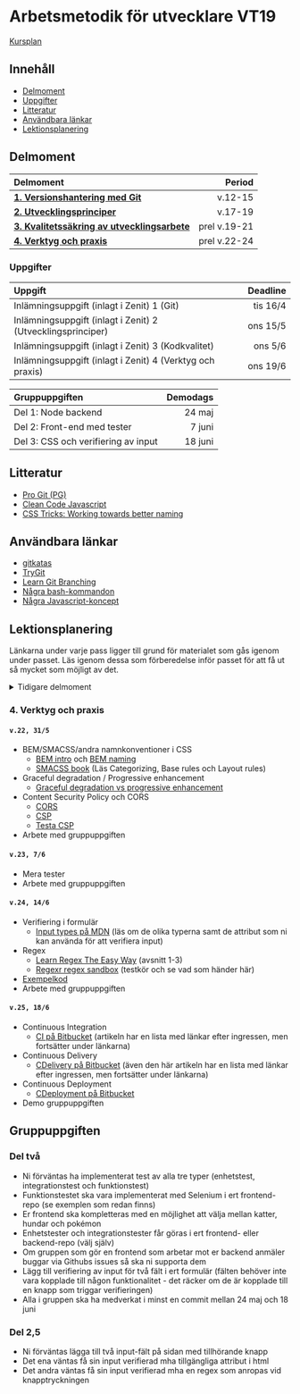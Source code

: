 # Arbetsmetodik för utvecklare VT19

[Kursplan](Kursplan.md)

## Innehåll

* [Delmoment](#delmoment)
* [Uppgifter](#uppgifter)
* [Litteratur](#litteratur)
* [Användbara länkar](#anv%C3%A4ndbara-l%C3%A4nkar)
* [Lektionsplanering](#lektionsplanering)

## Delmoment

| Delmoment                              | Period  |
|:---------------------------------------|--------:|
| [__1. Versionshantering med Git__](#1-versionshantering-med-git) | v.12-15 |
| [__2. Utvecklingsprinciper__](#2-utvecklingsprinciper) | v.17-19 |
| [__3. Kvalitetssäkring av utvecklingsarbete__](#3-kvalitetss%C3%A4kring-av-utvecklingsarbete) | prel v.19-21 |
| [__4. Verktyg och praxis__](#4-verktyg-och-praxis) | prel v.22-24 |

### Uppgifter

| Uppgift                                    | Deadline |
|:-------------------------------------------|---------:|
| Inlämningsuppgift (inlagt i Zenit) 1 (Git)| tis 16/4 |
| Inlämningsuppgift (inlagt i Zenit) 2 (Utvecklingsprinciper)| ons 15/5 |
| Inlämningsuppgift (inlagt i Zenit) 3 (Kodkvalitet)| ons 5/6 |
| Inlämningsuppgift (inlagt i Zenit) 4 (Verktyg och praxis)| ons 19/6 |



| Gruppuppgiften                             | Demodags |
|:-------------------------------------------|---------:|
| Del 1: Node backend                        | 24 maj   |
| Del 2: Front-end med tester                | 7 juni   |
| Del 3: CSS och verifiering av input        | 18 juni  |

## Litteratur

* [Pro Git (PG)](https://git-scm.com/book/en/v2)
* [Clean Code Javascript](https://github.com/ryanmcdermott/clean-code-javascript)
* [CSS Tricks: Working towards better naming](https://css-tricks.com/working-towards-better-naming/)

## Användbara länkar

* [gitkatas](https://github.com/praqma-training/git-katas)
* [TryGit](https://try.github.io/levels/1/challenges/1)
* [Learn Git Branching](https://learngitbranching.js.org/)
* [Några bash-kommandon](Bash.md)
* [Några Javascript-koncept](Javascript.md)

## Lektionsplanering

Länkarna under varje pass ligger till grund för materialet som gås igenom under passet. Läs igenom dessa som förberedelse inför passet för att få ut så mycket som möjligt av det.

<details>
  <summary>Tidigare delmoment</summary>
  <p>

### 1. Versionshantering med Git

#### `v.12, 22/3`

* Grunderna
* [PG: Getting Started](https://git-scm.com/book/en/v2/Getting-Started-About-Version-Control)
* [PG: Git Basics](https://git-scm.com/book/en/v2/Git-Basics-Getting-a-Git-Repository)

#### `v.13, 29/3`

* Branchning
* [PG: Git Branching](https://git-scm.com/book/en/v2/Git-Branching-Branches-in-a-Nutshell)  
* [Gitflow](Gitflow.md)
* [Gitflow-kata](Gitflow-kata.md)

#### `v.14, 5/4`

* Distribuerade arbetssätt
* GitHub
* [PG: Distributed Git](https://git-scm.com/book/en/v2/Distributed-Git-Distributed-Workflows)
* [PG: GitHub](https://git-scm.com/book/en/v2/GitHub-Account-Setup-and-Configuration)
* [Remote host-övningar](afu3/README.md)

#### `v.15, 12/4`

* Verktyg
  * References, Commit ranges
  * git stash, clean
  * git merge --squash
  * Searching
  * git hooks
* gitk
* SourceTree
* [PG: Tools](https://git-scm.com/book/en/v2/Git-Tools-Revision-Selection)
  * Ni behöver inte läsa
    * Signing your work
    * Rerere
    * Submodules
    * Bundling
    * Replace
    * Credential Storage
* [PG: Git Hooks](https://git-scm.com/book/en/v2/Customizing-Git-Git-Hooks)
* [Övningar verktyg](afu4/README.md)

### 2. Utvecklingsprinciper

#### `v.17, 26/4`

* Vad är kvalitet
* Teknisk skuld
* Ren kod ("clean code")
  * Namngivning
  * Funktioner
* Don't Repeat Yourself ([DRY](https://en.wikipedia.org/wiki/Don%27t_repeat_yourself))
* Läsbarhet
* [Clean Code](https://github.com/ryanmcdermott/clean-code-javascript)  
  Läs "Introduction", "Variables", och "Functions"
* [CSS Tricks: Working towards better naming](https://css-tricks.com/working-towards-better-naming/)
* [Övningar](afu5/README.md)

#### `v.19, 8/5`

* Refaktorisering
* Ren kod
  * Command-query separation ([CQS](https://en.wikipedia.org/wiki/Command%E2%80%93query_separation))
  * Kommentarer
  * Objekt och klasser
* Scoutregeln (lämna lägerplatsen bättre än den var när du kom)
* You Aren't Gonna Need It ([YAGNI](https://en.wikipedia.org/wiki/You_aren%27t_gonna_need_it)) och [Feature creep](https://en.wikipedia.org/wiki/Feature_creep)
* SOLID
* [Clean Code](https://github.com/ryanmcdermott/clean-code-javascript)  
  Läs "Objects and Data Structures", "Classes", "SOLID" och "Comments"
* [Övningar](afu6/README.md)


### 3. Kvalitetssäkring av utvecklingsarbete

#### `v.19, 10/5`

* Kodstandard
  * [Idiomatic.js](https://github.com/rwaldron/idiomatic.js)
* Kodgranskning
  * [Code Review Guidelines](https://www.codeproject.com/Articles/524235/Codeplusreviewplusguidelines)
  * [What a CSS Code Review Might Look Like](https://css-tricks.com/what-a-css-code-review-might-look-like/)
* Linting
* Gruppuppgiften, intro och eget arbete
  * [Några Javascript-koncept](Javascript.md) kan vara till hjälp
  * https://github.com/fed18s/gruppuppgiften

#### `v.20, 17/5`

* Testautomatisering
* Enhetstester
  * [What are unit testing, integration testing and functional testing?](https://codeutopia.net/blog/2015/04/11/what-are-unit-testing-integration-testing-and-functional-testing/)
  (Läs avsnittet "Unit Testing")
* TDD
  * [What's the difference between Unit Testing, TDD and BDD](https://codeutopia.net/blog/2015/03/01/unit-testing-tdd-and-bdd/)
* Arbete med gruppuppgiften

#### `v.21, 24/5`

* Integrationstester
* UI-tester
* E2E-tester
* [The practical test pyramid](https://martinfowler.com/articles/practical-test-pyramid.html)
    * Integration tests
    * Contract tests
    * UI tests
    * End-to-End tests
    * Exploratory testing
* Demo gruppuppgiften

  </p>
</details>


### 4. Verktyg och praxis

#### `v.22, 31/5`

* BEM/SMACSS/andra namnkonventioner i CSS
    * [BEM intro](http://getbem.com/introduction/) och [BEM naming](http://getbem.com/naming/)
    * [SMACSS book](http://smacss.com/book/) (Läs Categorizing, Base rules och Layout rules)
* Graceful degradation / Progressive enhancement
    * [Graceful degradation vs progressive enhancement](https://www.w3.org/wiki/Graceful_degradation_versus_progressive_enhancement)
* Content Security Policy och CORS
    * [CORS](https://developer.mozilla.org/en-US/docs/Web/HTTP/CORS)
    * [CSP](https://developer.mozilla.org/en-US/docs/Web/HTTP/CSP)
    * [Testa CSP](https://github.com/filiphazardous/csp-demo)
* Arbete med gruppuppgiften

#### `v.23, 7/6`

* Mera tester
* Arbete med gruppuppgiften

#### `v.24, 14/6`

* Verifiering i formulär
    * [Input types på MDN](https://developer.mozilla.org/en-US/docs/Web/HTML/Element/input) (läs om de olika typerna
     samt de attribut som ni kan använda för att verifiera input)
* Regex
    * [Learn Regex The Easy Way](https://github.com/zeeshanu/learn-regex) (avsnitt 1-3)
    * [Regexr regex sandbox](https://regexr.com/) (testkör och se vad som händer här)
* [Exempelkod](./afu12/)
* Arbete med gruppuppgiften

#### `v.25, 18/6`

* Continuous Integration
    * [CI på Bitbucket](https://www.atlassian.com/continuous-delivery/continuous-integration)
    (artikeln har en lista med länkar efter ingressen, men fortsätter under länkarna)
* Continuous Delivery
    * [CDelivery på Bitbucket](https://www.atlassian.com/continuous-delivery)
    (även den här artikeln har en lista med länkar efter ingressen, men fortsätter under länkarna)
* Continuous Deployment
    * [CDeployment på Bitbucket](https://www.atlassian.com/continuous-delivery/continuous-deployment)
* Demo gruppuppgiften

## Gruppuppgiften

### Del två

* Ni förväntas ha implementerat test av alla tre typer (enhetstest,
 integrationstest och funktionstest)
* Funktionstestet ska vara implementerat med Selenium i ert frontend-repo
 (se exemplen som redan finns)
* Er frontend ska kompletteras med en möjlighet att välja mellan katter, hundar
 och pokémon
* Enhetstester och integrationstester får göras i ert frontend- eller
 backend-repo (välj själv)
* Om gruppen som gör en frontend som arbetar mot er backend anmäler buggar
 via Githubs issues så ska ni supporta dem
* Lägg till verifiering av input för två fält i ert formulär (fälten behöver
 inte vara kopplade till någon funktionalitet - det räcker om de är kopplade
 till en knapp som triggar verifieringen)
* Alla i gruppen ska ha medverkat i minst en commit mellan 24 maj och 18 juni

### Del 2,5

* Ni förväntas lägga till två input-fält på sidan med tillhörande knapp
* Det ena väntas få sin input verifierad mha tillgängliga attribut i html
* Det andra väntas få sin input verifierad mha en regex som anropas vid
 knapptryckningen
 
